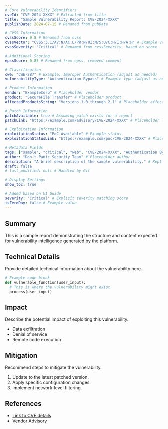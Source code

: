 ```yaml
---
# Core Vulnerability Identifiers
cveId: "CVE-2024-XXXX" # Extracted from title
title: "Sample Vulnerability Report: CVE-2024-XXXX"
publishDate: 2024-07-15 # Renamed from pubDate

# CVSS Information
cvssScore: 9.8 # Renamed from cvss
cvssVector: "CVSS:3.1/AV:N/AC:L/PR:N/UI:N/S:U/C:H/I:H/A:H" # Example vector for critical score
cvssSeverity: "Critical" # Renamed from cvssSeverity, based on score

# Additional Scoring
epssScore: 0.85 # Renamed from epss, removed comment

# Classification
cwe: "CWE-287" # Example: Improper Authentication (adjust as needed)
vulnerabilityType: "Authentication Bypass" # Example type (adjust as needed)

# Product Information
vendor: "ExampleCorp" # Placeholder vendor
product: "SecureFile Transfer" # Placeholder product
affectedProductsString: "Versions 1.0 through 2.1" # Placeholder affected versions

# Patch Information
patchAvailable: true # Assuming patch exists for a report
patchLink: "https://example.com/advisory/CVE-2024-XXXX" # Placeholder link

# Exploitation Information
exploitationStatus: "PoC Available" # Example status
exploitationStatusLink: "https://example.com/poc/CVE-2024-XXXX" # Placeholder link

# Metadata Fields
tags: ["sample", "critical", "web", "CVE-2024-XXXX", "Authentication Bypass"] # Added CVE ID and type
author: "Don't Panic Security Team" # Placeholder author
description: "A brief description of the sample vulnerability." # Kept existing
draft: false
# last_modified: null # Handled by Git

# Display Settings
show_toc: true

# Added based on UI Guide
severity: "Critical" # Explicit severity matching score
isZeroDay: false # Example value
---
```


## Summary

This is a sample report demonstrating the structure and content expected for vulnerability intelligence generated by the platform.

## Technical Details

Provide detailed technical information about the vulnerability here.

```python
# Example code block
def vulnerable_function(user_input):
  # This is where the vulnerability might exist
  process(user_input)

```

## Impact

Describe the potential impact of exploiting this vulnerability.

- Data exfiltration
- Denial of service
- Remote code execution

## Mitigation

Recommend steps to mitigate the vulnerability.

1.  Update to the latest patched version.
2.  Apply specific configuration changes.
3.  Implement network-level filtering.

## References

- [Link to CVE details](https://cve.mitre.org/cgi-bin/cvename.cgi?name=CVE-2024-XXXX)
- [Vendor Advisory](https://example.com/advisory)
